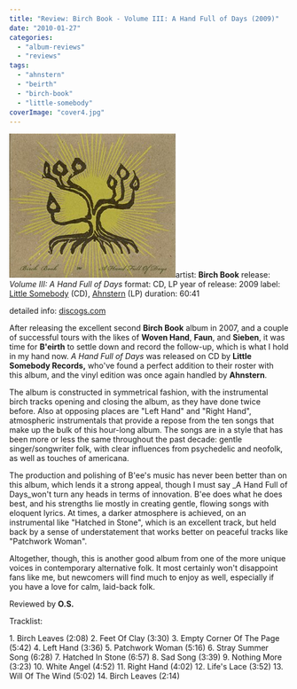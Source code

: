 ```yaml
---
title: "Review: Birch Book - Volume III: A Hand Full of Days (2009)"
date: "2010-01-27"
categories: 
  - "album-reviews"
  - "reviews"
tags: 
  - "ahnstern"
  - "beirth"
  - "birch-book"
  - "little-somebody"
coverImage: "cover4.jpg"
---
```


[![](images/cover4.jpg "bb_vol3")](http://www.eveningoflight.nl/wordpress/wp-content/uploads/2010/01/cover4.jpg)artist: **Birch Book** release: _Volume III: A Hand Full of Days_ format: CD, LP year of release: 2009 label: [Little Somebody](http://www.myspace.com/littlesomebody) (CD), [Ahnstern](http://www.steinklang-records.at/) (LP) duration: 60:41

detailed info: [discogs.com](http://www.discogs.com/Birch-Book-Vol-III-A-Hand-Full-Of-Days/master/179156)

After releasing the excellent second **Birch Book** album in 2007, and a couple of successful tours with the likes of **Woven Hand**, **Faun**, and **Sieben**, it was time for **B'eirth** to settle down and record the follow-up, which is what I hold in my hand now. _A Hand Full of Days_ was released on CD by **Little Somebody Records,** who've found a perfect addition to their roster with this album, and the vinyl edition was once again handled by **Ahnstern**.

The album is constructed in symmetrical fashion, with the instrumental birch tracks opening and closing the album, as they have done twice before. Also at opposing places are "Left Hand" and "Right Hand", atmospheric instrumentals that provide a repose from the ten songs that make up the bulk of this hour-long album. The songs are in a style that has been more or less the same throughout the past decade: gentle singer/songwriter folk, with clear influences from psychedelic and neofolk, as well as touches of americana.

The production and polishing of B'ee's music has never been better than on this album, which lends it a strong appeal, though I must say _A Hand Full of Days_won't turn any heads in terms of innovation. B'ee does what he does best, and his strengths lie mostly in creating gentle, flowing songs with eloquent lyrics. At times, a darker atmosphere is achieved, on an instrumental like "Hatched in Stone", which is an excellent track, but held back by a sense of understatement that works better on peaceful tracks like "Patchwork Woman".

Altogether, though, this is another good album from one of the more unique voices in contemporary alternative folk. It most certainly won't disappoint fans like me, but newcomers will find much to enjoy as well, especially if you have a love for calm, laid-back folk.

Reviewed by **O.S.**

Tracklist:

1\. Birch Leaves (2:08) 2. Feet Of Clay (3:30) 3. Empty Corner Of The Page (5:42) 4. Left Hand (3:36) 5. Patchwork Woman (5:16) 6. Stray Summer Song (6:28) 7. Hatched In Stone (6:57) 8. Sad Song (3:39) 9. Nothing More (3:23) 10. White Angel (4:52) 11. Right Hand (4:02) 12. Life's Lace (3:52) 13. Will Of The Wind (5:02) 14. Birch Leaves (2:14)

